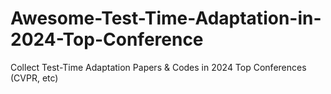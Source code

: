 # Awesome-Test-Time-Adaptation-in-2024-Top-Conference
Collect Test-Time Adaptation Papers &amp; Codes in 2024 Top Conferences (CVPR, etc)
